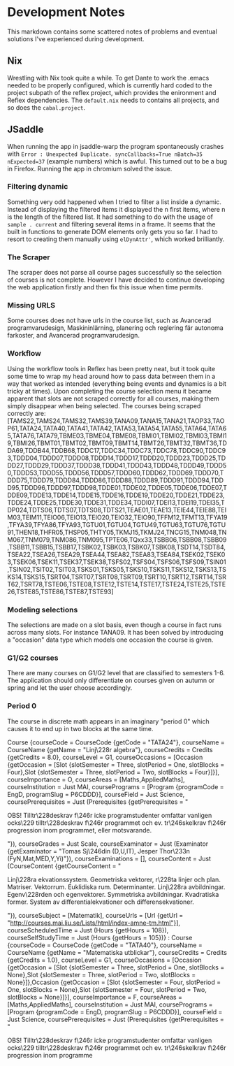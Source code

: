 # Development Notes

This markdown contains some scattered notes of problems and eventual solutions I've experienced during development.

## Nix
Wrestling with Nix took quite a while. To get Dante to work the .emacs needed to be properly configured, which is currently hard coded to the project subpath of the reflex project, which provides the enironment and Reflex dependencies. The `default.nix` needs to contains all projects, and so does the `cabal.project`.

## JSaddle
When running the app in jsaddle-warp the program spontaneously crashes with `Error : Unexpected Duplicate. syncCallbacks=True nBatch=35 nExpected=37` (example numbers) which is awful. This turned out to be a bug in Firefox. Running the app in chromium solved the issue.

### Filtering dynamic
Something very odd happened when I tried to filter a list inside a dynamic. Instead of displaying the filtered items it displayed the n first items, where n is the length of the filtered list. It had something to do with the usage of `sample . current` and filtering several items in a frame. It seems that the built in functions to generate DOM elements only gets you so far. I had to resort to creating them manually using `elDynAttr'`, which worked brilliantly.

### The Scraper
The scraper does not parse all course pages successfully so the selection of courses is not complete. However I have decided to continue developing the web application firstly and then fix this issue when time permits.

### Missing URLS
Some courses does not have urls in the course list, such as Avancerad programvarudesign, Maskininlärning, planering och reglering fär autonoma farkoster, and Avancerad programvarudesign.


### Workflow
Using the workflow tools in Reflex has been pretty neat, but it took quite some time to wrap my head around how to pass data between them in a way that worked as intended (everything being events and dynamics is a bit tricky at times). Upon completing the course selection menu it became apparent that slots are not scraped correctly for all courses, making them simply disappear when being selected.
The courses being scraped correctly are: [TAMS22,TAMS24,TAMS32,TAMS39,TANA09,TANA15,TANA21,TAOP33,TAOP61,TATA24,TATA40,TATA41,TATA42,TATA53,TATA54,TATA55,TATA64,TATA65,TATA76,TATA79,TBME03,TBME04,TBME08,TBMI01,TBMI02,TBMI03,TBMI19,TBMI26,TBMT01,TBMT02,TBMT09,TBMT14,TBMT26,TBMT32,TBMT36,TDDA69,TDDB44,TDDB68,TDDC17,TDDC34,TDDC73,TDDC78,TDDC90,TDDC93,TDDD04,TDDD07,TDDD08,TDDD14,TDDD17,TDDD20,TDDD23,TDDD25,TDDD27,TDDD29,TDDD37,TDDD38,TDDD41,TDDD43,TDDD48,TDDD49,TDDD50,TDDD53,TDDD55,TDDD56,TDDD57,TDDD60,TDDD62,TDDD69,TDDD70,TDDD75,TDDD79,TDDD84,TDDD86,TDDD88,TDDD89,TDDD91,TDDD94,TDDD95,TDDD96,TDDD97,TDDD98,TDDE01,TDDE02,TDDE05,TDDE06,TDDE07,TDDE09,TDDE13,TDDE14,TDDE15,TDDE16,TDDE19,TDDE20,TDDE21,TDDE23,TDDE24,TDDE25,TDDE30,TDDE31,TDDE34,TDDI07,TDEI13,TDEI19,TDEI35,TDP024,TDTS06,TDTS07,TDTS08,TDTS21,TEAE01,TEAE13,TEIE44,TEIE88,TEIM03,TEIM11,TEIO06,TEIO13,TEIO20,TEIO32,TEIO90,TFFM12,TFMT13,TFYA19,TFYA39,TFYA86,TFYA93,TGTU01,TGTU04,TGTU49,TGTU63,TGTU76,TGTU91,THEN18,THFR05,THSP05,THTY05,TKMJ15,TKMJ24,TNCG15,TNM048,TNM067,TNM079,TNM086,TNM095,TPTE06,TQxx33,TSBB06,TSBB08,TSBB09,TSBB11,TSBB15,TSBB17,TSBK02,TSBK03,TSBK07,TSBK08,TSDT14,TSDT84,TSEA22,TSEA26,TSEA29,TSEA44,TSEA82,TSEA83,TSEA84,TSEK02,TSEK03,TSEK06,TSEK11,TSEK37,TSEK38,TSFS02,TSFS04,TSFS06,TSFS09,TSIN01,TSIN02,TSIT02,TSIT03,TSKS01,TSKS05,TSKS10,TSKS11,TSKS12,TSKS13,TSKS14,TSKS15,TSRT04,TSRT07,TSRT08,TSRT09,TSRT10,TSRT12,TSRT14,TSRT62,TSRT78,TSTE06,TSTE08,TSTE12,TSTE14,TSTE17,TSTE24,TSTE25,TSTE26,TSTE85,TSTE86,TSTE87,TSTE93]


### Modeling selections
The selections are made on a slot basis, even though a course in fact runs across many slots. For instance TANA09. It has been solved by introducing a "occasion" data type which models one occasion the course is given.


### G1/G2 courses
There are many courses on G1/G2 level that are classified to semesters 1-6. The application should only differentiate on courses given on autumn or spring and let the user choose accordingly.

### Period 0
The course in discrete math appears in an imaginary "period 0" which causes it to end up in two blocks at the same time.


Course {courseCode = CourseCode {getCode = "TATA24"}, courseName = CourseName {getName = "Linj\228r algebra"}, courseCredits = Credits {getCredits = 8.0}, courseLevel = G1, courseOccasions = [Occasion {getOccasion = [Slot {slotSemester = Three, slotPeriod = One, slotBlocks = Four},Slot {slotSemester = Three, slotPeriod = Two, slotBlocks = Four}]}], courseImportance = O, courseAreas = [Maths,AppliedMaths], courseInstitution = Just MAI, coursePrograms = [Program {programCode = EngD, programSlug = P6CDDD}], courseField = Just Science, coursePrerequisites = Just (Prerequisites {getPrerequisites = "<p>OBS! Tilltr\228deskrav f\246r icke programstudenter omfattar vanligen ocks\229 tilltr\228deskrav f\246r programmet och ev. tr\246skelkrav f\246r progression inom programmet, eller motsvarande.</p>"}), courseGrades = Just Scale, courseExaminator = Just (Examinator {getExaminator = "Tomas Sj\246din (D,U,IT), Jesper Thor\233n (FyN,Mat,MED,Y,Yi)"}), courseExaminations = [], courseContent = Just (CourseContent {getCourseContent = "<p>Linj\228ra ekvationssystem. Geometriska vektorer, r\228ta linjer och plan. Matriser. Vektorrum. Euklidiska rum. Determinanter. Linj\228ra avbildningar. Egenv\228rden och egenvektorer. Symmetriska avbildningar. Kvadratiska former. System av differentialekvationer och differensekvationer.</p>"}), courseSubject = [Matematik], courseUrls = [Url {getUrl = "http://courses.mai.liu.se/Lists/html/index-amne-tm.html"}], courseScheduledTime = Just (Hours {getHours = 108}), courseSelfStudyTime = Just (Hours {getHours = 105})}
: Course {courseCode = CourseCode {getCode = "TATA40"}, courseName = CourseName {getName = "Matematiska utblickar"}, courseCredits = Credits {getCredits = 1.0}, courseLevel = G1, courseOccasions = [Occasion {getOccasion = [Slot {slotSemester = Three, slotPeriod = One, slotBlocks = None},Slot {slotSemester = Three, slotPeriod = Two, slotBlocks = None}]},Occasion {getOccasion = [Slot {slotSemester = Four, slotPeriod = One, slotBlocks = None},Slot {slotSemester = Four, slotPeriod = Two, slotBlocks = None}]}], courseImportance = F, courseAreas = [Maths,AppliedMaths], courseInstitution = Just MAI, coursePrograms = [Program {programCode = EngD, programSlug = P6CDDD}], courseField = Just Science, coursePrerequisites = Just (Prerequisites {getPrerequisites = "<p>OBS! Tilltr\228deskrav f\246r icke programstudenter omfattar vanligen ocks\229 tilltr\228deskrav f\246r programmet och ev. tr\246skelkrav f\246r progression inom programme